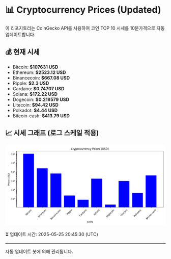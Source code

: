 
# 📊 Cryptocurrency Prices (Updated)

이 리포지토리는 CoinGecko API를 사용하여 코인 TOP 10 시세를 10분가격으로 자동 업데이트합니다.

## 💰 현재 시세
- Bitcoin: **$107631 USD**
- Ethereum: **$2523.12 USD**
- Binancecoin: **$667.08 USD**
- Ripple: **$2.3 USD**
- Cardano: **$0.74707 USD**
- Solana: **$172.22 USD**
- Dogecoin: **$0.219579 USD**
- Litecoin: **$94.42 USD**
- Polkadot: **$4.44 USD**
- Bitcoin-cash: **$413.79 USD**

## 📈 시세 그래프 (로그 스케일 적용)
![Crypto Prices](crypto_prices.png)

⏳ 업데이트 시간: 2025-05-25 20:45:30 (UTC)

---
자동 업데이트 봇에 의해 관리됩니다.
